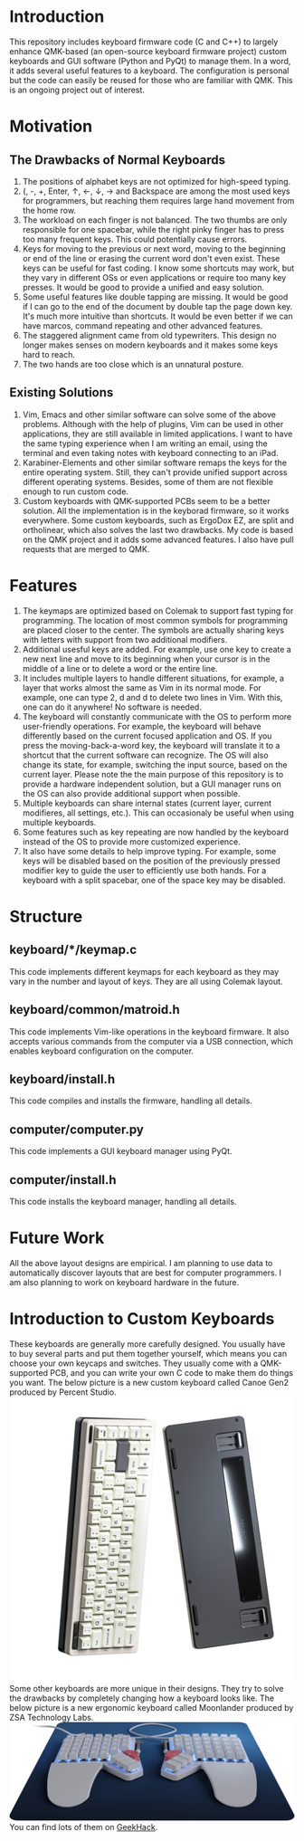 # Introduction
This repository includes keyboard firmware code (C and C++) to largely enhance QMK-based (an open-source keyboard firmware project) custom keyboards and GUI software (Python and PyQt) to manage them. In a word, it adds several useful features to a keyboard. The configuration is personal but the code can easily be reused for those who are familiar with QMK. This is an ongoing project out of interest.
# Motivation
## The Drawbacks of Normal Keyboards
1. The positions of alphabet keys are not optimized for high-speed typing.
2. (, -, +, Enter, ↑, ←, ↓, → and Backspace are among the most used keys for programmers, but reaching them requires large hand movement from the home row.
3. The workload on each finger is not balanced. The two thumbs are only responsible for one spacebar, while the right pinky finger has to press too many frequent keys. This could potentially cause errors.
4. Keys for moving to the previous or next word, moving to the beginning or end of the line or erasing the current word don't even exist. These keys can be useful for fast coding. I know some shortcuts may work, but they vary in different OSs or even applications or require too many key presses. It would be good to provide a unified and easy solution.
5. Some useful features like double tapping are missing. It would be good if I can go to the end of the document by double tap the page down key. It's much more intuitive than shortcuts. It would be even better if we can have marcos, command repeating and other advanced features.
6. The staggered alignment came from old typewriters. This design no longer makes senses on modern keyboards and it makes some keys hard to reach.
7. The two hands are too close which is an unnatural posture. 
## Existing Solutions
1. Vim, Emacs and other similar software can solve some of the above problems. Although with the help of plugins, Vim can be used in other applications, they are still available in limited applications. I want to have the same typing experience when I am writing an email, using the terminal and even taking notes with keyboard connecting to an iPad.
2. Karabiner-Elements and other similar software remaps the keys for the entire operating system. Still, they can't provide unified support across different operating systems. Besides, some of them are not flexible enough to run custom code.
3. Custom keyboards with QMK-supported PCBs seem to be a better solution. All the implementation is in the keyborad firmware, so it works everywhere. Some custom keyboards, such as ErgoDox EZ, are split and ortholinear, which also solves the last two drawbacks. My code is based on the QMK project and it adds some advanced features. I also have pull requests that are merged to QMK.
# Features
1. The keymaps are optimized based on Colemak to support fast typing for programming. The location of most common symbols for programming are placed closer to the center. The symbols are actually sharing keys with letters with support from two additional modifiers.
2. Additional usesful keys are added. For example, use one key to create a new next line and move to its beginning when your cursor is in the middle of a line or to delete a word or the entire line.
2. It includes multiple layers to handle different situations, for example, a layer that works almost the same as Vim in its normal mode. For example, one can type 2, d and d to delete two lines in Vim. With this, one can do it anywhere! No software is needed.
3. The keyboard will constantly communicate with the OS to perform more user-friendly operations. For example, the keyboard will behave differently based on the current focused application and OS. If you press the moving-back-a-word key, the keyboard will translate it to a shortcut that the current software can recognize. The OS will also change its state, for example, switching the input source, based on the current layer. Please note the the main purpose of this repository is to provide a hardware independent solution, but a GUI manager runs on the OS can also provide additional support when possible.
4. Multiple keyboards can share internal states (current layer, current modifieres, all settings, etc.). This can occasionaly be useful when using multiple keyboards.
6. Some features such as key repeating are now handled by the keyboard instead of the OS to provide more customized experience.
7. It also have some details to help improve typing. For example, some keys will be disabled based on the position of the previously pressed modifier key to guide the user to efficiently use both hands. For a keyboard with a split spacebar, one of the space key may be disabled.
##
# Structure
## keyboard/*/keymap.c
This code implements different keymaps for each keyboard as they may vary in the number and layout of keys. They are all using Colemak layout.
## keyboard/common/matroid.h
This code implements Vim-like operations in the keyboard firmware. It also accepts various commands from the computer via a USB connection, which enables keyboard configuration on the computer.
## keyboard/install.h
This code compiles and installs the firmware, handling all details.
## computer/computer.py
This code implements a GUI keyboard manager using PyQt.
## computer/install.h
This code installs the keyboard manager, handling all details.
# Future Work
All the above layout designs are empirical. I am planning to use data to automatically discover layouts that are best for computer programmers. I am also planning to work on keyboard hardware in the future.
# Introduction to Custom Keyboards
These keyboards are generally more carefully designed. You usually have to buy several parts and put them together yourself, which means you can choose your own keycaps and switches. They usually come with a QMK-supported PCB, and you can write your own C code to make them do things you want. The below picture is a new custom keyboard called Canoe Gen2 produced by Percent Studio. ![Canoe Gen2](keyboard/canoe_gen2/keyboard.jpg) Some other keyboards are more unique in their designs. They try to solve the drawbacks by completely changing how a keyboard looks like. The below picture is a new ergonomic keyboard called Moonlander produced by ZSA Technology Labs. ![Moonlander](keyboard/moonlander/keyboard.jpg) You can find lots of them on [GeekHack](https://geekhack.org/index.php?board=70.0).
